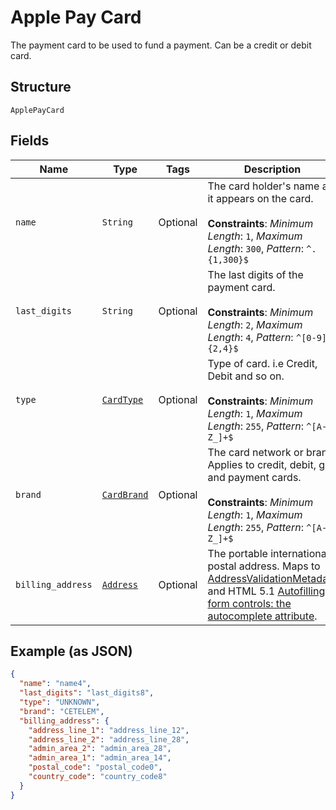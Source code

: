 
# Apple Pay Card

The payment card to be used to fund a payment. Can be a credit or debit card.

## Structure

`ApplePayCard`

## Fields

| Name | Type | Tags | Description |
|  --- | --- | --- | --- |
| `name` | `String` | Optional | The card holder's name as it appears on the card.<br><br>**Constraints**: *Minimum Length*: `1`, *Maximum Length*: `300`, *Pattern*: `^.{1,300}$` |
| `last_digits` | `String` | Optional | The last digits of the payment card.<br><br>**Constraints**: *Minimum Length*: `2`, *Maximum Length*: `4`, *Pattern*: `^[0-9]{2,4}$` |
| `type` | [`CardType`](../../doc/models/card-type.md) | Optional | Type of card. i.e Credit, Debit and so on.<br><br>**Constraints**: *Minimum Length*: `1`, *Maximum Length*: `255`, *Pattern*: `^[A-Z_]+$` |
| `brand` | [`CardBrand`](../../doc/models/card-brand.md) | Optional | The card network or brand. Applies to credit, debit, gift, and payment cards.<br><br>**Constraints**: *Minimum Length*: `1`, *Maximum Length*: `255`, *Pattern*: `^[A-Z_]+$` |
| `billing_address` | [`Address`](../../doc/models/address.md) | Optional | The portable international postal address. Maps to [AddressValidationMetadata](https://github.com/googlei18n/libaddressinput/wiki/AddressValidationMetadata) and HTML 5.1 [Autofilling form controls: the autocomplete attribute](https://www.w3.org/TR/html51/sec-forms.html#autofilling-form-controls-the-autocomplete-attribute). |

## Example (as JSON)

```json
{
  "name": "name4",
  "last_digits": "last_digits8",
  "type": "UNKNOWN",
  "brand": "CETELEM",
  "billing_address": {
    "address_line_1": "address_line_12",
    "address_line_2": "address_line_28",
    "admin_area_2": "admin_area_28",
    "admin_area_1": "admin_area_14",
    "postal_code": "postal_code0",
    "country_code": "country_code8"
  }
}
```

